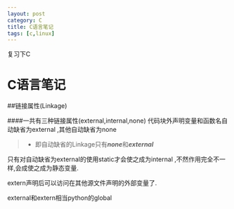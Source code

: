 ```yaml
---
layout: post
category: C
title: C语言笔记
tags: [c,linux]
---
```

复习下C

# C语言笔记

##链接属性(Linkage)

####一共有三种链接属性(external,internal,none)
代码块外声明变量和函数名自动缺省为external ,其他自动缺省为none
> * 即自动缺省的Linkage只有***none***和***external***

只有对自动缺省为external的使用static才会使之成为internal ,不然作用完全不一样,会成使之成为静态变量.

extern声明后可以访问在其他源文件声明的外部变量了.

external和extern相当python的global

